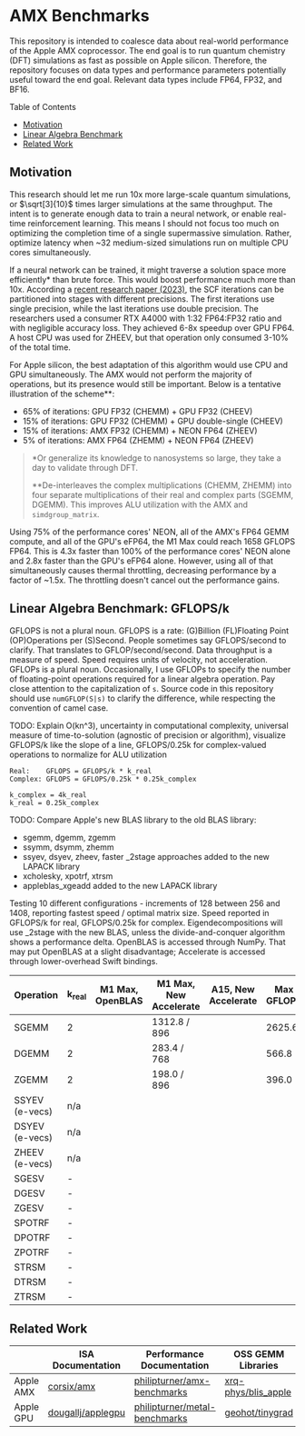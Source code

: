# AMX Benchmarks

This repository is intended to coalesce data about real-world performance of the Apple AMX coprocessor. The end goal is to run quantum chemistry (DFT) simulations as fast as possible on Apple silicon. Therefore, the repository focuses on data types and performance parameters potentially useful toward the end goal. Relevant data types include FP64, FP32, and BF16.

Table of Contents
- [Motivation](#motivation)
- [Linear Algebra Benchmark](#linear-algebra-benchmark-gflopsk)
- [Related Work](#related-work)

## Motivation

This research should let me run 10x more large-scale quantum simulations, or $\sqrt[3]{10}$ times larger simulations at the same throughput. The intent is to generate enough data to train a neural network, or enable real-time reinforcement learning. This means I should not focus too much on optimizing the completion time of a single supermassive simulation. Rather, optimize latency when ~32 medium-sized simulations run on multiple CPU cores simultaneously.

If a neural network can be trained, it might traverse a solution space more efficiently\* than brute force. This would boost performance much more than 10x. According a [recent research paper (2023)](https://pubs.acs.org/doi/10.1021/acs.jctc.2c00983), the SCF iterations can be partitioned into stages with different precisions. The first iterations use single precision, while the last iterations use double precision. The researchers used a consumer RTX A4000 with 1:32 FP64:FP32 ratio and with negligible accuracy loss. They achieved 6-8x speedup over GPU FP64. A host CPU was used for ZHEEV, but that operation only consumed 3-10% of the total time.

For Apple silicon, the best adaptation of this algorithm would use CPU and GPU simultaneously. The AMX would not perform the majority of operations, but its presence would still be important. Below is a tentative illustration of the scheme\**:

- 65% of iterations: GPU FP32 (CHEMM) + GPU FP32 (CHEEV)
- 15% of iterations: GPU FP32 (CHEMM) + GPU double-single (CHEEV)
- 15% of iterations: AMX FP32 (CHEMM) + NEON FP64 (ZHEEV)
- 5% of iterations: AMX FP64 (ZHEMM) + NEON FP64 (ZHEEV)

> \*Or generalize its knowledge to nanosystems so large, they take a day to validate through DFT.
>
> \**De-interleaves the complex multiplications (CHEMM, ZHEMM) into four separate multiplications of their real and complex parts (SGEMM, DGEMM). This improves ALU utilization with the AMX and `simdgroup_matrix`.

Using 75% of the performance cores' NEON, all of the AMX's FP64 GEMM compute, and all of the GPU's eFP64, the M1 Max could reach 1658 GFLOPS FP64. This is 4.3x faster than 100% of the performance cores' NEON alone and 2.8x faster than the GPU's eFP64 alone. However, using all of that simultaneously causes thermal throttling, decreasing performance by a factor of ~1.5x. The throttling doesn't cancel out the performance gains.

## Linear Algebra Benchmark: GFLOPS/k

GFLOPS is not a plural noun. GFLOPS is a rate: (G)Billion (FL)Floating Point (OP)Operations per (S)Second. People sometimes say GFLOPS/second to clarify. That translates to GFLOP/second/second. Data throughput is a measure of speed. Speed requires units of velocity, not acceleration. GFLOPs is a plural noun. Occasionally, I use GFLOPs to specify the number of floating-point operations required for a linear algebra operation.  Pay close attention to the capitalization of `s`. Source code in this repository should use `numGFLOP(S|s)` to clarify the difference, while respecting the convention of camel case.

TODO: Explain O(kn^3), uncertainty in computational complexity, universal measure of time-to-solution (agnostic of precision or algorithm), visualize GFLOPS/k like the slope of a line, GFLOPS/0.25k for complex-valued operations to normalize for ALU utilization

```
Real:    GFLOPS = GFLOPS/k * k_real
Complex: GFLOPS = GFLOPS/0.25k * 0.25k_complex

k_complex = 4k_real
k_real = 0.25k_complex
```

TODO: Compare Apple's new BLAS library to the old BLAS library:
- sgemm, dgemm, zgemm
- ssymm, dsymm, zhemm
- ssyev, dsyev, zheev, faster \_2stage approaches added to the new LAPACK library
- xcholesky, xpotrf, xtrsm
- appleblas_xgeadd added to the new LAPACK library

Testing 10 different configurations - increments of 128 between 256 and 1408, reporting fastest speed / optimal matrix size. Speed reported in GFLOPS/k for real, GFLOPS/0.25k for complex. Eigendecompositions will use \_2stage with the new BLAS, unless the divide-and-conquer algorithm shows a performance delta. OpenBLAS is accessed through NumPy. That may put OpenBLAS at a slight disadvantage; Accelerate is accessed through lower-overhead Swift bindings.

<!--
TODO: GPT-3.5 generated the code below. Use GPT-4 to generate the profiling tests. Use the same documentation practices as pioneered in [philipturner/applegpuinfo](https://github.com/philipturner/applegpuinfo).

<details>
<summary>Generated code</summary>

```swift
// Command 1: Generate C code that calls into the BLAS library to perform the DGEMM operation.
// Command 2: Translate what you just wrote to Swift.
// ---

import Accelerate

let m = 3, n = 4, k = 2  // Dimensions of A, B, and C

// Define matrices A, B, and C as arrays
var A = [Double](repeating: 0.0, count: m * k)
var B = [Double](repeating: 0.0, count: k * n)
var C = [Double](repeating: 0.0, count: m * n)

// Fill matrices A and B with some data
for i in 0..<m*k {
    A[i] = Double(i)
}
for i in 0..<k*n {
    B[i] = Double(i)
}

// Call BLAS to perform DGEMM
let lda = k, ldb = n, ldc = n
let alpha = 1.0, beta = 0.0
cblas_dgemm(CblasRowMajor, CblasNoTrans, CblasNoTrans, Int32(m), Int32(n), Int32(k), alpha, A, lda, B, ldb, beta, &C, ldc)

// Print the result
for i in 0..<m {
    for j in 0..<n {
        print("\(C[i * n + j]) ", terminator: "")
    }
    print("")
}
```

</details>
-->

| Operation | k<sub>real</sub> | M1 Max, OpenBLAS | M1 Max, New Accelerate | A15, New Accelerate | Max GFLOPS | AMX ALU % | NEON ALU % |
| --------- | ---------------- | ---------------- | ---------------- | ------------- | ---------- | ---------- | -------- |
| SGEMM | 2 | | 1312.8 / 896 | | 2625.6 | 84.5% | 337.9% |
| DGEMM | 2 | | 283.4 / 768 | | 566.8 | 72.9% | 145.9% |
| ZGEMM | 2 | | 198.0 / 896 | | 396.0 | 51.0% | 102.1% |
| SSYEV (e-vecs) | n/a |
| DSYEV (e-vecs) | n/a |
| ZHEEV (e-vecs) | n/a |
| SGESV | - |
| DGESV | - |
| ZGESV | - |
| SPOTRF | - |
| DPOTRF | - |
| ZPOTRF | - |
| STRSM | - |
| DTRSM | - |
| ZTRSM | - |

## Related Work

| | ISA Documentation | Performance Documentation | OSS GEMM Libraries |
| - | - | - | - |
| Apple AMX | [corsix/amx](https://github.com/corsix/amx) | [philipturner/amx-benchmarks](https://github.com/philipturner/amx-benchmarks) | [xrq-phys/blis_apple](https://github.com/xrq-phys/blis_apple) |
| Apple GPU | [dougallj/applegpu](https://github.com/dougallj/applegpu) | [philipturner/metal-benchmarks](https://github.com/philipturner/metal-benchmarks) | [geohot/tinygrad](https://github.com/geohot/tinygrad) |
